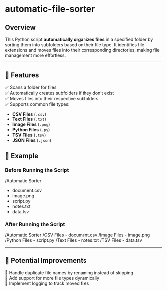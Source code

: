 # automatic-file-sorter

## Overview  
This Python script **automatically organizes files** in a specified folder by sorting them into subfolders based on their file type. It identifies file extensions and moves files into their corresponding directories, making file management more effortless.

---

## 🚀 Features  
✅ Scans a folder for files  
✅ Automatically creates subfolders if they don’t exist  
✅ Moves files into their respective subfolders  
✅ Supports common file types:  
- **CSV Files** (`.csv`)  
- **Text Files** (`.txt`)  
- **Image Files** (`.png`)  
- **Python Files** (`.py`)  
- **TSV Files** (`.tsv`)  
- **JSON Files** (`.json`)  

## 📂 Example  

### Before Running the Script  
/Automatic Sorter
  - document.csv
  - image.png
  - script.py
  - notes.txt
  - data.tsv

### After Running the Script  
/Automatic Sorter
  /CSV Files
    - document.csv
  /Image Files
    - image.png
  /Python Files
    - script.py
  /Text Files
    - notes.txt
  /TSV Files
    - data.tsv

---

## 🔧 Potential Improvements  
🔹 Handle duplicate file names by renaming instead of skipping  
🔹 Add support for more file types dynamically  
🔹 Implement logging to track moved files  
